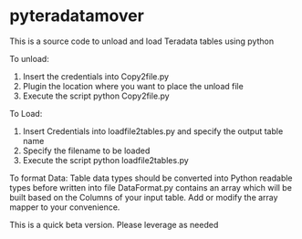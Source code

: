 # pyteradatamover
This is a source code to unload and load Teradata tables using python

To unload:
  1) Insert the credentials into Copy2file.py
  2) Plugin the location where you want to place the unload file
  3) Execute the script
      python Copy2file.py
      
To Load:
  1) Insert Credentials into loadfile2tables.py and specify the output table name
  2) Specify the filename to be loaded
  3) Execute the script
      python loadfile2tables.py
      
To format Data:
  Table data types should be converted into Python readable types before written into file
  DataFormat.py contains an array which will be built based on the Columns of your input table. Add or modify the array mapper to your       convenience. 

This is a quick beta version. Please leverage as needed
